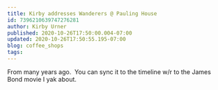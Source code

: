 ```yaml
---
title: Kirby addresses Wanderers @ Pauling House
id: 7396210639747276281
author: Kirby Urner
published: 2020-10-26T17:50:00.004-07:00
updated: 2020-10-26T17:50:55.195-07:00
blog: coffee_shops
tags: 
---
```


From many years ago.  You can sync it to the timeline w/r to the James Bond movie I yak about.